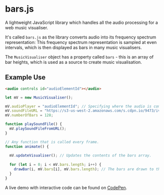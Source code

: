 # bars.js

A lightweight JavaScript library which handles all the audio processing for a web music visualiser.

It's called `bars.js` as the library converts audio into its frequency spectrum representation: This frequency spectrum representation is sampled at even intervals, which is then displayed as bars in many music visualisers.

The `MusicVisualiser` object has a property called `bars` - this is an array of bar heights, which is used as a source to create music visualisation. 

## Example Use

```html
<audio controls id="audioElementId"></audio>
```

```js
let mV = new MusicVisualiser();

mV.audioPlayer = "audioElementId"; // Specifying where the audio is coming from.
mV.soundFileURL = "https://s3-us-west-2.amazonaws.com/s.cdpn.io/9473/ivan-ibarra_-_cultos-personales.ogg";
mV.numberOfBars = 128;

function playSoundFile() {
  mV.playSoundFileFromURL();
}

// Any function that is called every frame.
function animate() { 
  
  mV.updateVisualiser(); // Updates the contents of the bars array.
  
  for (let i = 0; i < mV.bars.length; i++) {
    drawBar(i, mV.bars[i], mV.bars.length); // The bars are drawn to the screen.           
  }
}
```

A live demo with interactive code can be found on [CodePen](https://codepen.io/jhancock532/pen/PVZoWO).

